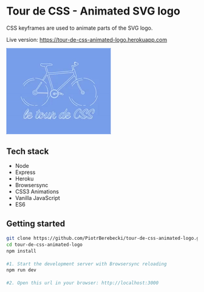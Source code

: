 # Tour de CSS - Animated SVG logo

CSS keyframes are used to animate parts of the SVG logo.

Live version: https://tour-de-css-animated-logo.herokuapp.com

<img src="./src/graphics/screencast.gif" width="275px" height="auto">

## Tech stack
* Node
* Express
* Heroku
* Browsersync
* CSS3 Animations
* Vanilla JavaScript
* ES6

## Getting started

```sh
git clone https://github.com/PiotrBerebecki/tour-de-css-animated-logo.git
cd tour-de-css-animated-logo
npm install

#1. Start the development server with Browsersync reloading
npm run dev

#2. Open this url in your browser: http://localhost:3000
```
